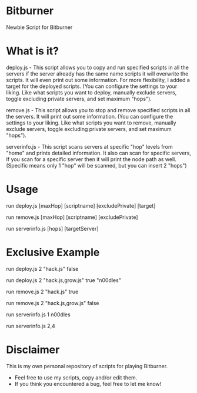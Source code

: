 # Bitburner
Newbie Script for Bitburner

# What is it?
deploy.js - This script allows you to copy and run specified scripts in all the servers if the server already has the same name scripts it will overwrite the scripts. 
It will even print out some information. For more flexibility, I added a target for the deployed scripts.
(You can configure the settings to your liking. Like what scripts you want to deploy, manually exclude servers, toggle excluding private servers, and set maximum "hops").

remove.js - This script allows you to stop and remove specified scripts in all the servers. 
It will print out some information. 
(You can configure the settings to your liking. Like what scripts you want to remove, manually exclude servers, toggle excluding private servers, and set maximum "hops").

serverinfo.js - This script scans servers at specific "hop" levels from "home" and prints detailed information. It also can scan for specific servers, If you scan for a specific server then it will print the node path as well.
(Specific means only 1 "hop" will be scanned, but you can insert 2 "hops")

# Usage
run deploy.js [maxHop] [scriptname] [excludePrivate] [target]

run remove.js [maxHop] [scriptname] [excludePrivate]

run serverinfo.js [hops] [targetServer]

# Exclusive Example
run deploy.js 2 "hack.js" false

run deploy.js 2 "hack.js,grow.js" true "n00dles"

run remove.js 2 "hack.js" true

run remove.js 2 "hack.js,grow.js" false

run serverinfo.js 1 n00dles

run serverinfo.js 2,4

# Disclaimer

This is my own personal repository of scripts for playing Bitburner.

* Feel free to use my scripts, copy and/or edit them.
* If you think you encountered a bug, feel free to let me know!

